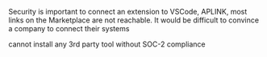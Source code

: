 Security is important to connect an extension to VSCode,  APLINK, most links on the Marketplace are not reachable.
 It would be difficult to convince a company to connect their systems

cannot install any 3rd party tool without SOC-2 compliance